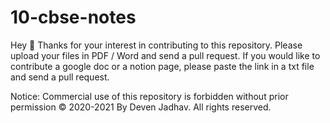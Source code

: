 # 10-cbse-notes

Hey 👋  Thanks for your interest in contributing to this repository. Please upload your files in PDF / Word and send a pull request. If you would like to contribute a google doc or a notion page, please paste the link in a txt file and send a pull request.

Notice: Commercial use of this repository is forbidden without prior permission © 2020-2021 By Deven Jadhav. All rights reserved. 
